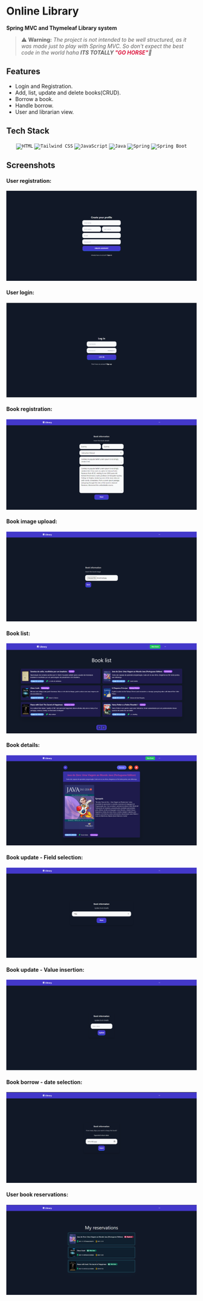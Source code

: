 
# Online Library

**Spring MVC and Thymeleaf Library system** 

> ⚠️ **Warning:** *The project is not intended to be well structured, as it was made just to play with Spring MVC. So don't expect the best code in the world haha **ITS TOTALLY <font color="crimson">"GO HORSE"</font>🎠***


## Features

- Login and Registration.
- Add, list, update and delete books(CRUD).
- Borrow a book.
- Handle borrow.
- User and librarian view.


## Tech Stack

<div align="center">
	<code><img width="50" src="https://user-images.githubusercontent.com/25181517/192158954-f88b5814-d510-4564-b285-dff7d6400dad.png" alt="HTML" title="HTML"/></code>
	<code><img width="50" src="https://user-images.githubusercontent.com/25181517/202896760-337261ed-ee92-4979-84c4-d4b829c7355d.png" alt="Tailwind CSS" title="Tailwind CSS"/></code>
	<code><img width="50" src="https://user-images.githubusercontent.com/25181517/117447155-6a868a00-af3d-11eb-9cfe-245df15c9f3f.png" alt="JavaScript" title="JavaScript"/></code>
	<code><img width="50" src="https://user-images.githubusercontent.com/25181517/117201156-9a724800-adec-11eb-9a9d-3cd0f67da4bc.png" alt="Java" title="Java"/></code>
	<code><img width="50" src="https://user-images.githubusercontent.com/25181517/117201470-f6d56780-adec-11eb-8f7c-e70e376cfd07.png" alt="Spring" title="Spring"/></code>
	<code><img width="50" src="https://user-images.githubusercontent.com/25181517/183891303-41f257f8-6b3d-487c-aa56-c497b880d0fb.png" alt="Spring Boot" title="Spring Boot"/></code>
</div>
           
## Screenshots

#### User registration:
![App Screenshot](doc/user/1.png)

#### User login:
![App Screenshot](doc/user/2.png)

#### Book registration:
![App Screenshot](doc/book/1.png)

#### Book image upload:
![App Screenshot](doc/book/2.png)

#### Book list:
![App Screenshot](doc/book/3.png)

#### Book details:
![App Screenshot](doc/book/4.png)

#### Book update - Field selection:
![App Screenshot](doc/book/5.png)

#### Book update - Value insertion:
![App Screenshot](doc/book/6.png)

#### Book borrow - date selection:
![App Screenshot](doc/borrow/1.png)

#### User book reservations:
![App Screenshot](doc/borrow/2.png)
